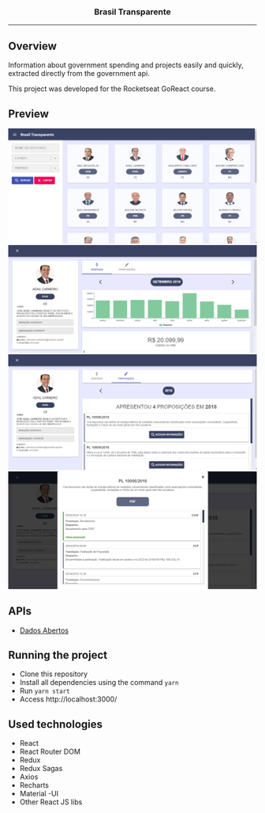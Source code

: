 <p align="center">
  <h3 align="center">Brasil Transparente</h3>
</p>

---

## Overview

Information about government spending and projects easily and quickly, extracted directly from the government api.

This project was developed for the Rocketseat GoReact course.

## Preview

![brasil-transparente-preview-1](./preview-1.png)
![brasil-transparente-preview-2](./preview-2.png)
![brasil-transparente-preview-3](./preview-3.png)
![brasil-transparente-preview-4](./preview-4.png)

## APIs

- [Dados Abertos](https://dadosabertos.camara.leg.br/)

## Running the project

- Clone this repository
- Install all dependencies using the command `yarn`
- Run `yarn start`
- Access http://localhost:3000/

## Used technologies

- React
- React Router DOM
- Redux
- Redux Sagas
- Axios
- Recharts
- Material -UI
- Other React JS libs
